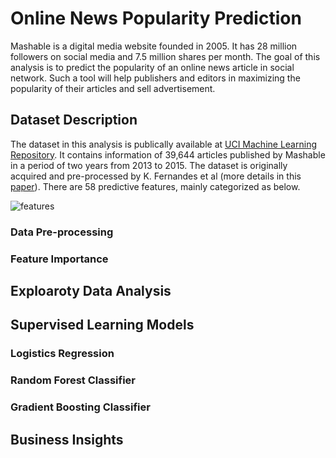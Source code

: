 # Online News Popularity Prediction
Mashable is a digital media website founded in 2005. It has 28 million followers on social media and 7.5 million shares per month. The goal of this analysis is to predict the popularity of an online news article in social network. Such a tool will help publishers and editors in maximizing the popularity of their articles and sell advertisement. 

## Dataset Description

The dataset in this analysis is publically available at [UCI Machine Learning Repository](https://archive.ics.uci.edu/ml/datasets/Online+News+Popularity). It contains information of 39,644 articles published by Mashable in a period of two years from 2013 to 2015. The dataset is originally acquired and pre-processed by K. Fernandes et al (more details in this [paper](https://link.springer.com/chapter/10.1007/978-3-319-23485-4_53)). There are 58 predictive features, mainly categorized as below.

![features](https://user-images.githubusercontent.com/26207455/113377838-7205b280-9343-11eb-8215-e27db5a62a3f.png)


### Data Pre-processing

### Feature Importance

## Exploaroty Data Analysis

## Supervised Learning Models

### Logistics Regression

### Random Forest Classifier

### Gradient Boosting Classifier

## Business Insights


